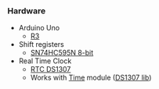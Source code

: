 ### Hardware
* Arduino Uno
  * [R3](http://www.amazon.com/MTS-Uno-Industrial-ATmega328P-Arduino/dp/B00KHYG8SC)
* Shift registers
  * [SN74HC595N 8-bit](http://www.amazon.com/gp/product/B00CL6HWZ2)
* Real Time Clock
  * [RTC DS1307](http://www.amazon.com/gp/product/B00BLC3C2Y)
  * Works with [Time](https://www.pjrc.com/teensy/td_libs_Time.html) module ([DS1307 lib](https://www.pjrc.com/teensy/td_libs_DS1307RTC.html))

